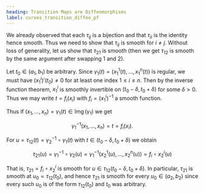 ```yaml
---
heading: Transition Maps are Diffeomorphisms
label: curves_transition_diffeo_pf
---
```


We already observed that each $\tau_{ij}$ is a bijection and that $\tau_{ii}$ is the identity hence smooth. Thus we need to show that $\tau_{ij}$ is smooth for $i \neq j$. Without loss of generality, let us show that $\tau_{21}$ is smooth (then we get $\tau_{12}$ is smooth by the same argument after swapping $1$ and $2$).

Let $t_0 \in (a_1, b_1)$ be arbitrary. Since $\gamma_1(t) = (x_1^1(t), \dots, x_1^n(t))$ is regular, we must have $(x_1^i)'(t_0) \neq 0$ for at least one index $1 \leq i \leq n$. Then by the inverse function theorem, $x_1^i$ is smoothly invertible on $(t_0-\delta, t_0+\delta)$ for some $\delta > 0$. Thus we may write $t = f_i(x_i)$ with $f_i = (x_1^i)^{-1}$ a smooth function.

Thus if $(x_1, \dots, x_n) = \gamma_1(t) \in \operatorname{Img}(\gamma_1)$ we get

$$
\gamma_1^{-1} (x_1, \dots, x_n) = t = f_i(x_i).
$$

For $u = \tau_{12} (t) = \gamma_2^{-1} \circ \gamma_1(t)$ with $t \in (t_0 -\delta, t_0+\delta)$ we obtain

$$
\tau_{21} (u) = \gamma_1^{-1} \circ \gamma_2 (u) = \gamma_1^{-1} (x_2^1(u), \dots, x_2^n(u)) = f_i \circ x_2^i (u)
$$

That is, $\tau_{21} = f_i \circ x_2^i$ is smooth for $u \in \tau_{12} (t_0-\delta, t_0 + \delta)$. In particular, $\tau_{21}$ is smooth at $u_0 = \tau_{12} (t_0)$, and hence $\tau_{21}$ is smooth for every $u_0 \in (a_2, b_2)$ since every such $u_0$ is of the form $\tau_{12}(t_0)$ and $t_0$ was arbitrary.
